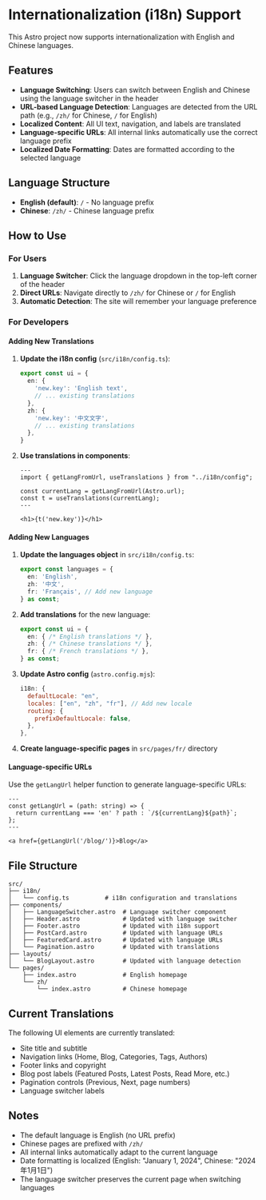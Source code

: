 # Internationalization (i18n) Support

This Astro project now supports internationalization with English and Chinese languages.

## Features

- **Language Switching**: Users can switch between English and Chinese using the language switcher in the header
- **URL-based Language Detection**: Languages are detected from the URL path (e.g., `/zh/` for Chinese, `/` for English)
- **Localized Content**: All UI text, navigation, and labels are translated
- **Language-specific URLs**: All internal links automatically use the correct language prefix
- **Localized Date Formatting**: Dates are formatted according to the selected language

## Language Structure

- **English (default)**: `/` - No language prefix
- **Chinese**: `/zh/` - Chinese language prefix

## How to Use

### For Users

1. **Language Switcher**: Click the language dropdown in the top-left corner of the header
2. **Direct URLs**: Navigate directly to `/zh/` for Chinese or `/` for English
3. **Automatic Detection**: The site will remember your language preference

### For Developers

#### Adding New Translations

1. **Update the i18n config** (`src/i18n/config.ts`):
   ```typescript
   export const ui = {
     en: {
       'new.key': 'English text',
       // ... existing translations
     },
     zh: {
       'new.key': '中文文字',
       // ... existing translations
     },
   }
   ```

2. **Use translations in components**:
   ```astro
   ---
   import { getLangFromUrl, useTranslations } from "../i18n/config";
   
   const currentLang = getLangFromUrl(Astro.url);
   const t = useTranslations(currentLang);
   ---
   
   <h1>{t('new.key')}</h1>
   ```

#### Adding New Languages

1. **Update the languages object** in `src/i18n/config.ts`:
   ```typescript
   export const languages = {
     en: 'English',
     zh: '中文',
     fr: 'Français', // Add new language
   } as const;
   ```

2. **Add translations** for the new language:
   ```typescript
   export const ui = {
     en: { /* English translations */ },
     zh: { /* Chinese translations */ },
     fr: { /* French translations */ },
   } as const;
   ```

3. **Update Astro config** (`astro.config.mjs`):
   ```javascript
   i18n: {
     defaultLocale: "en",
     locales: ["en", "zh", "fr"], // Add new locale
     routing: {
       prefixDefaultLocale: false,
     },
   },
   ```

4. **Create language-specific pages** in `src/pages/fr/` directory

#### Language-specific URLs

Use the `getLangUrl` helper function to generate language-specific URLs:

```astro
---
const getLangUrl = (path: string) => {
  return currentLang === 'en' ? path : `/${currentLang}${path}`;
};
---

<a href={getLangUrl('/blog/')}>Blog</a>
```

## File Structure

```
src/
├── i18n/
│   └── config.ts          # i18n configuration and translations
├── components/
│   ├── LanguageSwitcher.astro  # Language switcher component
│   ├── Header.astro            # Updated with language switcher
│   ├── Footer.astro            # Updated with i18n support
│   ├── PostCard.astro          # Updated with language URLs
│   ├── FeaturedCard.astro      # Updated with language URLs
│   └── Pagination.astro        # Updated with translations
├── layouts/
│   └── BlogLayout.astro        # Updated with language detection
└── pages/
    ├── index.astro             # English homepage
    └── zh/
        └── index.astro         # Chinese homepage
```

## Current Translations

The following UI elements are currently translated:

- Site title and subtitle
- Navigation links (Home, Blog, Categories, Tags, Authors)
- Footer links and copyright
- Blog post labels (Featured Posts, Latest Posts, Read More, etc.)
- Pagination controls (Previous, Next, page numbers)
- Language switcher labels

## Notes

- The default language is English (no URL prefix)
- Chinese pages are prefixed with `/zh/`
- All internal links automatically adapt to the current language
- Date formatting is localized (English: "January 1, 2024", Chinese: "2024年1月1日")
- The language switcher preserves the current page when switching languages 